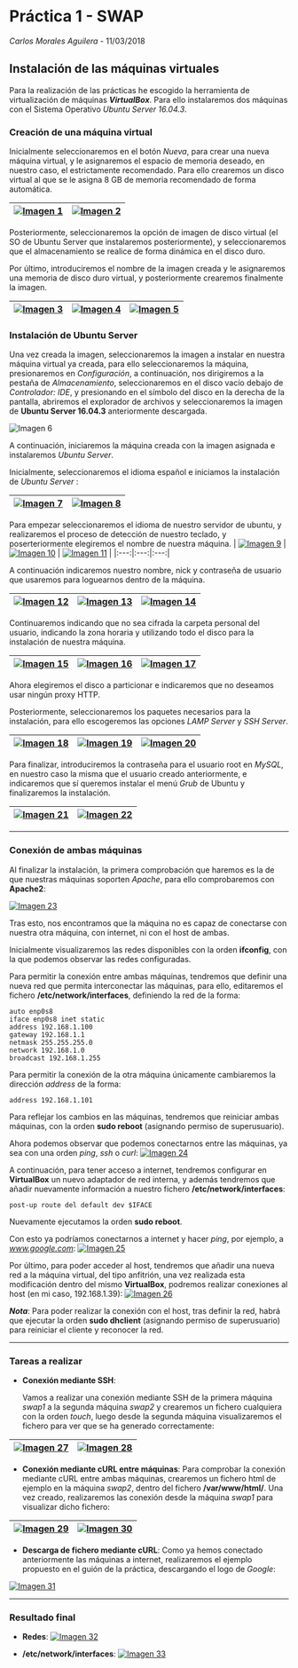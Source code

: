 # Práctica 1 - SWAP
*Carlos Morales Aguilera* - 11/03/2018

## Instalación de las máquinas virtuales
Para la realización de las prácticas he escogido la herramienta de virtualización de máquinas ***VirtualBox***. Para ello instalaremos dos máquinas con el Sistema Operativo *Ubuntu Server 16.04.3*.

### Creación de una máquina virtual

Inicialmente seleccionaremos en el botón *Nueva*, para crear una nueva máquina virtual, y le asignaremos el espacio de memoria deseado, en nuestro caso, el estrictamente recomendado. Para ello crearemos un disco virtual al que se le asigna 8 GB de memoria recomendado de forma automática.


| [![Imagen 1](https://github.com/Carlosma7/SWAP/blob/master/Practicas/Practica%201/Imagenes/1.png?raw=true)](https://github.com/Carlosma7/SWAP/blob/master/Practicas/Practica%201/Imagenes/1.png?raw=true)  | [![Imagen 2](https://github.com/Carlosma7/SWAP/blob/master/Practicas/Practica%201/Imagenes/2.png?raw=true)](https://github.com/Carlosma7/SWAP/blob/master/Practicas/Practica%201/Imagenes/2.png?raw=true) |
|:---:|:---:|


Posteriormente, seleccionaremos la opción de imagen de disco virtual (el SO de Ubuntu Server que instalaremos posteriormente), y seleccionaremos que el almacenamiento se realice de forma dinámica en el disco duro.

Por último, introduciremos el nombre de la imagen creada y le asignaremos una memoria de disco duro virtual, y posteriormente crearemos finalmente la imagen.


| [![Imagen 3](https://github.com/Carlosma7/SWAP/blob/master/Practicas/Practica%201/Imagenes/3.png?raw=true)](https://github.com/Carlosma7/SWAP/blob/master/Practicas/Practica%201/Imagenes/3.png?raw=true)  | [![Imagen 4](https://github.com/Carlosma7/SWAP/blob/master/Practicas/Practica%201/Imagenes/4.png?raw=true)](https://github.com/Carlosma7/SWAP/blob/master/Practicas/Practica%201/Imagenes/4.png?raw=true) | [![Imagen 5](https://github.com/Carlosma7/SWAP/blob/master/Practicas/Practica%201/Imagenes/5.png?raw=true)](https://github.com/Carlosma7/SWAP/blob/master/Practicas/Practica%201/Imagenes/5.png?raw=true) |
|:---:|:---:|:---:|


### Instalación de Ubuntu Server

Una vez creada la imagen, seleccionaremos la imagen a instalar en nuestra máquina virtual ya creada, para ello seleccionaremos la máquina, presionaremos en *Configuración*, a continuación, nos dirigiremos a la pestaña de *Almacenamiento*, seleccionaremos en el disco vacío debajo de *Controlador: IDE*, y presionando en el símbolo del disco en la derecha de la pantalla, abriremos el explorador de archivos y seleccionaremos la imagen de **Ubuntu Server 16.04.3** anteriormente descargada.


![Imagen 6](https://github.com/Carlosma7/SWAP/blob/master/Practicas/Practica%201/Imagenes/6.png?raw=true)


A continuación, iniciaremos la máquina creada con la imagen asignada e instalaremos *Ubuntu Server*.

Inicialmente, seleccionaremos el idioma español e iniciamos la instalación de *Ubuntu Server* :


| [![Imagen 7](https://github.com/Carlosma7/SWAP/blob/master/Practicas/Practica%201/Imagenes/7.png?raw=true)](https://github.com/Carlosma7/SWAP/blob/master/Practicas/Practica%201/Imagenes/7.png?raw=true)  | [![Imagen 8](https://github.com/Carlosma7/SWAP/blob/master/Practicas/Practica%201/Imagenes/8.png?raw=true)](https://github.com/Carlosma7/SWAP/blob/master/Practicas/Practica%201/Imagenes/8.png?raw=true) |
|:---:|:---:|


Para empezar seleccionaremos el idioma de nuestro servidor de ubuntu, 
y realizaremos el proceso de detección de nuestro teclado, y poserteriormente elegiremos el nombre de nuestra máquina.
| [![Imagen 9](https://github.com/Carlosma7/SWAP/blob/master/Practicas/Practica%201/Imagenes/9.png?raw=true)](https://github.com/Carlosma7/SWAP/blob/master/Practicas/Practica%201/Imagenes/9.png?raw=true)  | [![Imagen 10](https://github.com/Carlosma7/SWAP/blob/master/Practicas/Practica%201/Imagenes/10.png?raw=true)](https://github.com/Carlosma7/SWAP/blob/master/Practicas/Practica%201/Imagenes/10.png?raw=true) | [![Imagen 11](https://github.com/Carlosma7/SWAP/blob/master/Practicas/Practica%201/Imagenes/11.png?raw=true)](https://github.com/Carlosma7/SWAP/blob/master/Practicas/Practica%201/Imagenes/11.png?raw=true) |
|:---:|:---:|:---:|

A continuación indicaremos nuestro nombre, nick y contraseña de usuario que usaremos para loguearnos dentro de la máquina.


| [![Imagen 12](https://github.com/Carlosma7/SWAP/blob/master/Practicas/Practica%201/Imagenes/12.png?raw=true)](https://github.com/Carlosma7/SWAP/blob/master/Practicas/Practica%201/Imagenes/12.png?raw=true)  | [![Imagen 13](https://github.com/Carlosma7/SWAP/blob/master/Practicas/Practica%201/Imagenes/13.png?raw=true)](https://github.com/Carlosma7/SWAP/blob/master/Practicas/Practica%201/Imagenes/13.png?raw=true) | [![Imagen 14](https://github.com/Carlosma7/SWAP/blob/master/Practicas/Practica%201/Imagenes/14.png?raw=true)](https://github.com/Carlosma7/SWAP/blob/master/Practicas/Practica%201/Imagenes/14.png?raw=true) |
|:---:|:---:|:---:|


Continuaremos indicando que no sea cifrada la carpeta personal del usuario, indicando la zona horaria y utilizando todo el disco para la instalación de nuestra máquina.


| [![Imagen 15](https://github.com/Carlosma7/SWAP/blob/master/Practicas/Practica%201/Imagenes/15.png?raw=true)](https://github.com/Carlosma7/SWAP/blob/master/Practicas/Practica%201/Imagenes/15.png?raw=true)  | [![Imagen 16](https://github.com/Carlosma7/SWAP/blob/master/Practicas/Practica%201/Imagenes/16.png?raw=true)](https://github.com/Carlosma7/SWAP/blob/master/Practicas/Practica%201/Imagenes/16.png?raw=true) | [![Imagen 17](https://github.com/Carlosma7/SWAP/blob/master/Practicas/Practica%201/Imagenes/17.png?raw=true)](https://github.com/Carlosma7/SWAP/blob/master/Practicas/Practica%201/Imagenes/17.png?raw=true) |
|:---:|:---:|:---:|


Ahora elegiremos el disco a particionar e indicaremos que no deseamos usar ningún proxy HTTP.

Posteriormente, seleccionaremos los paquetes necesarios para la instalación, para ello escogeremos las opciones *LAMP Server* y *SSH Server*.


| [![Imagen 18](https://github.com/Carlosma7/SWAP/blob/master/Practicas/Practica%201/Imagenes/18.png?raw=true)](https://github.com/Carlosma7/SWAP/blob/master/Practicas/Practica%201/Imagenes/18.png?raw=true)  | [![Imagen 19](https://github.com/Carlosma7/SWAP/blob/master/Practicas/Practica%201/Imagenes/19.png?raw=true)](https://github.com/Carlosma7/SWAP/blob/master/Practicas/Practica%201/Imagenes/19.png?raw=true) | [![Imagen 20](https://github.com/Carlosma7/SWAP/blob/master/Practicas/Practica%201/Imagenes/20.png?raw=true)](https://github.com/Carlosma7/SWAP/blob/master/Practicas/Practica%201/Imagenes/20.png?raw=true) |
|:---:|:---:|:---:|


Para finalizar, introduciremos la contraseña para el usuario root en *MySQL*, en nuestro caso la misma que el usuario creado anteriormente, e indicaremos que sí queremos instalar el menú *Grub* de Ubuntu y finalizaremos la instalación.


| [![Imagen 21](https://github.com/Carlosma7/SWAP/blob/master/Practicas/Practica%201/Imagenes/21.png?raw=true)](https://github.com/Carlosma7/SWAP/blob/master/Practicas/Practica%201/Imagenes/21.png?raw=true)  | [![Imagen 22](https://github.com/Carlosma7/SWAP/blob/master/Practicas/Practica%201/Imagenes/22.png?raw=true)](https://github.com/Carlosma7/SWAP/blob/master/Practicas/Practica%201/Imagenes/22.png?raw=true) |
|:---:|:---:|


----------

### Conexión de ambas máquinas
Al finalizar la instalación, la primera comprobación que haremos es la de que nuestras máquinas soporten *Apache*, para ello comprobaremos con **Apache2**:

[![Imagen 23](https://github.com/Carlosma7/SWAP/blob/master/Practicas/Practica%201/Imagenes/apache.png?raw=true)](https://github.com/Carlosma7/SWAP/blob/master/Practicas/Practica%201/Imagenes/apache.png?raw=true)


Tras esto, nos encontramos que la máquina no es capaz de conectarse con nuestra otra máquina, con internet, ni con el host de ambas.

Inicialmente visualizaremos las redes disponibles con la orden **ifconfig**, con la que podemos observar las redes configuradas.

Para permitir la conexión entre ambas máquinas, tendremos que definir una nueva red que permita interconectar las máquinas, para ello, editaremos el fichero **/etc/network/interfaces**, definiendo la red de la forma:

~~~
auto enp0s8
iface enp0s8 inet static
address 192.168.1.100
gateway 192.168.1.1
netmask 255.255.255.0
network 192.168.1.0
broadcast 192.168.1.255
~~~
Para permitir la conexión de la otra máquina únicamente cambiaremos la dirección *address* de la forma:

~~~
address 192.168.1.101
~~~

Para reflejar los cambios en las máquinas,  tendremos que reiniciar ambas máquinas, con la orden **sudo reboot** (asignando permiso de superusuario).

Ahora podemos observar que podemos conectarnos entre las máquinas, ya sea con una orden *ping*, *ssh* o *curl*:
[
![Imagen 24](https://github.com/Carlosma7/SWAP/blob/master/Practicas/Practica%201/Imagenes/conexion_1_a_2.png?raw=true)](https://github.com/Carlosma7/SWAP/blob/master/Practicas/Practica%201/Imagenes/conexion_1_a_2.png?raw=true)

A continuación, para tener acceso a internet, tendremos configurar en **VirtualBox** un nuevo adaptador de red interna, y además tendremos que añadir nuevamente información a nuestro fichero **/etc/network/interfaces**:

~~~
post-up route del default dev $IFACE
~~~

Nuevamente ejecutamos la orden **sudo reboot**.

Con esto ya podríamos conectarnos a internet y hacer *ping*, por ejemplo, a *www.google.com*:
[
![Imagen 25](https://github.com/Carlosma7/SWAP/blob/master/Practicas/Practica%201/Imagenes/conexion_internet.png?raw=true)](https://github.com/Carlosma7/SWAP/blob/master/Practicas/Practica%201/Imagenes/conexion_internet.png?raw=true)

Por último, para poder acceder al host, tendremos que añadir una nueva red a la máquina virtual, del tipo anfitrión, una vez realizada esta modificación dentro del mismo **VirtualBox**, podremos realizar conexiones al host (en mi caso, 192.168.1.39):
[
![Imagen 26](https://github.com/Carlosma7/SWAP/blob/master/Practicas/Practica%201/Imagenes/conexion_host.png?raw=true)](https://github.com/Carlosma7/SWAP/blob/master/Practicas/Practica%201/Imagenes/conexion_host.png?raw=true)

***Nota***: Para poder realizar la conexión con el host, tras definir la red, habrá que ejecutar la orden **sudo dhclient** (asignando permiso de superusuario) para reiniciar el cliente y reconocer la red.

----------

### Tareas a realizar
* **Conexión mediante SSH**:

	Vamos a realizar una conexión mediante SSH de la primera máquina *swap1* a la segunda máquina *swap2* y crearemos un fichero cualquiera con la orden *touch*, luego desde la segunda máquina visualizaremos el fichero para ver que se ha generado correctamente:
	
| [![Imagen 27](https://github.com/Carlosma7/SWAP/blob/master/Practicas/Practica%201/Imagenes/ssh_maquina1.png?raw=true)](https://github.com/Carlosma7/SWAP/blob/master/Practicas/Practica%201/Imagenes/ssh_maquina1.png?raw=true)  | [![Imagen 28](https://github.com/Carlosma7/SWAP/blob/master/Practicas/Practica%201/Imagenes/ssh_maquina2.png?raw=true)](https://github.com/Carlosma7/SWAP/blob/master/Practicas/Practica%201/Imagenes/ssh_maquina2.png?raw=true) |
|:---:|:---:|


* **Conexión mediante cURL entre máquinas**:
	Para comprobar la conexión mediante cURL entre ambas máquinas, crearemos un fichero html de ejemplo en la máquina *swap2*, dentro del fichero **/var/www/html/**. Una vez creado, realizaremos las conexión desde la máquina *swap1* para visualizar dicho fichero:

| [![Imagen 29](https://github.com/Carlosma7/SWAP/blob/master/Practicas/Practica%201/Imagenes/conexion_curl.png?raw=true)](https://github.com/Carlosma7/SWAP/blob/master/Practicas/Practica%201/Imagenes/conexion_curl.png?raw=true)  | [![Imagen 30](https://github.com/Carlosma7/SWAP/blob/master/Practicas/Practica%201/Imagenes/ejemplo_html.png?raw=true)](https://github.com/Carlosma7/SWAP/blob/master/Practicas/Practica%201/Imagenes/ejemplo_html.png?raw=true) |
|:---:|:---:|


* **Descarga de fichero mediante cURL**:
	Como ya hemos conectado anteriormente las máquinas a internet, realizaremos el ejemplo propuesto en el guión de la práctica, descargando el logo de *Google*:

[
![Imagen 31](https://github.com/Carlosma7/SWAP/blob/master/Practicas/Practica%201/Imagenes/descarga_curl.png?raw=true)](https://github.com/Carlosma7/SWAP/blob/master/Practicas/Practica%201/Imagenes/descarga_curl.png?raw=true)

----------
### Resultado final

* **Redes**:
[
![Imagen 32](https://github.com/Carlosma7/SWAP/blob/master/Practicas/Practica%201/Imagenes/redes.png?raw=true)](https://github.com/Carlosma7/SWAP/blob/master/Practicas/Practica%201/Imagenes/redes.png?raw=true)

*  **/etc/network/interfaces**:
[
![Imagen 33](https://github.com/Carlosma7/SWAP/blob/master/Practicas/Practica%201/Imagenes/interfaces.png?raw=true)](https://github.com/Carlosma7/SWAP/blob/master/Practicas/Practica%201/Imagenes/interfaces.png?raw=true)
